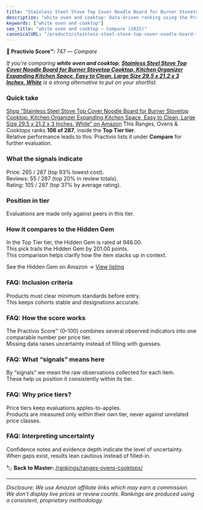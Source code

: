 ```yaml
---
title: "Stainless Steel Stove Top Cover Noodle Board for Burner Stovetop Cooktop, Kitchen Organizer Expanding Kitchen Space, Easy to Clean, Large Size 29.5 x 21.2 x 3 Inches, White"
description: "white oven and cooktop: Data-driven ranking using the Practivio Score™. Positioned by quality, value, demand, findability, momentum."
keywords: ["white oven and cooktop"]
seo_title: "white oven and cooktop — Compare (2025)"
canonicalURL: "/products/stainless-steel-stove-top-cover-noodle-board-for-burner-stovetop-cooktop-kitchen-organizer-expanding-kitchen-space-easy-to-clean-large-size-295-x-212-x-3-inches-white-B0C4YLSJLG/"
---
```


**🛒 Practivio Score™:** 747 — _Compare_


*If you're comparing **white oven and cooktop**, **[Stainless Steel Stove Top Cover Noodle Board for Burner Stovetop Cooktop, Kitchen Organizer Expanding Kitchen Space, Easy to Clean, Large Size 29.5 x 21.2 x 3 Inches, White](https://www.amazon.com/dp/B0C4YLSJLG?tag=practivio-20)** is a strong alternative to put on your shortlist.*
### Quick take
[Shop “Stainless Steel Stove Top Cover Noodle Board for Burner Stovetop Cooktop, Kitchen Organizer Expanding Kitchen Space, Easy to Clean, Large Size 29.5 x 21.2 x 3 Inches, White” on Amazon](https://www.amazon.com/dp/B0C4YLSJLG?tag=practivio-20)
This Ranges, Ovens & Cooktops ranks **106 of 287**, inside the **Top Tier tier**.  
Relative performance leads to this: Practivio lists it under **Compare** for further evaluation.

### What the signals indicate
Price: 265 / 287 (top 93% lowest cost).  
Reviews: 55 / 287 (top 20% in review totals).  
Rating: 105 / 287 (top 37% by average rating).  

### Position in tier
Evaluations are made only against peers in this tier.

### How it compares to the Hidden Gem
In the Top Tier tier, the Hidden Gem is rated at 948.00.  
This pick trails the Hidden Gem by 201.00 points.  
This comparison helps clarify how the item stacks up in context.  

See the Hidden Gem on Amazon → [View listing](https://www.amazon.com/dp/B0002YTM0I?tag=practivio-20)

### FAQ: Inclusion criteria
Products must clear minimum standards before entry.  
This keeps cohorts stable and designations accurate.

### FAQ: How the score works
The Practivio Score™ (0–100) combines several observed indicators into one comparable number per price tier.  
Missing data raises uncertainty instead of filling with guesses.

### FAQ: What “signals” means here
By “signals” we mean the raw observations collected for each item.  
These help us position it consistently within its tier.

### FAQ: Why price tiers?
Price tiers keep evaluations apples-to-apples.  
Products are measured only within their own tier, never against unrelated price classes.

### FAQ: Interpreting uncertainty
Confidence notes and evidence depth indicate the level of uncertainty.  
When gaps exist, results lean cautious instead of filled-in.

<!-- Missing template for Compare/CompareWithinPriceClass -->


🏷️ **Back to Master:** [/rankings/ranges-ovens-cooktops/](/rankings/ranges-ovens-cooktops/)

---
_Disclosure: We use Amazon affiliate links which may earn a commission. We don’t display live prices or review counts. Rankings are produced using a consistent, proprietary methodology._
